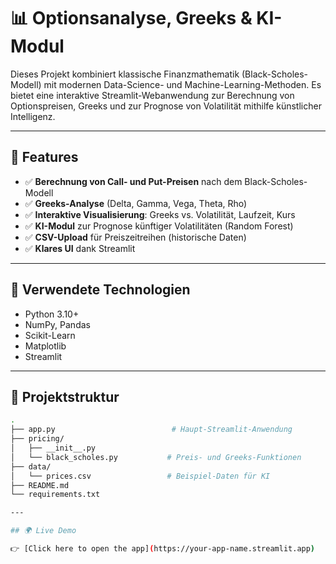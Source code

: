 # 📊 Optionsanalyse, Greeks & KI-Modul

Dieses Projekt kombiniert klassische Finanzmathematik (Black-Scholes-Modell) mit modernen Data-Science- und Machine-Learning-Methoden. Es bietet eine interaktive Streamlit-Webanwendung zur Berechnung von Optionspreisen, Greeks und zur Prognose von Volatilität mithilfe künstlicher Intelligenz.

---

## 🚀 Features

- ✅ **Berechnung von Call- und Put-Preisen** nach dem Black-Scholes-Modell
- ✅ **Greeks-Analyse** (Delta, Gamma, Vega, Theta, Rho)
- ✅ **Interaktive Visualisierung**: Greeks vs. Volatilität, Laufzeit, Kurs
- ✅ **KI-Modul** zur Prognose künftiger Volatilitäten (Random Forest)
- ✅ **CSV-Upload** für Preiszeitreihen (historische Daten)
- ✅ **Klares UI** dank Streamlit

---

## 🧠 Verwendete Technologien

- Python 3.10+
- NumPy, Pandas
- Scikit-Learn
- Matplotlib
- Streamlit

---

## 📂 Projektstruktur

```bash
.
├── app.py                          # Haupt-Streamlit-Anwendung
├── pricing/
│   ├── __init__.py
│   └── black_scholes.py           # Preis- und Greeks-Funktionen
├── data/
│   └── prices.csv                 # Beispiel-Daten für KI
├── README.md
└── requirements.txt

---

## 🌍 Live Demo

👉 [Click here to open the app](https://your-app-name.streamlit.app)






